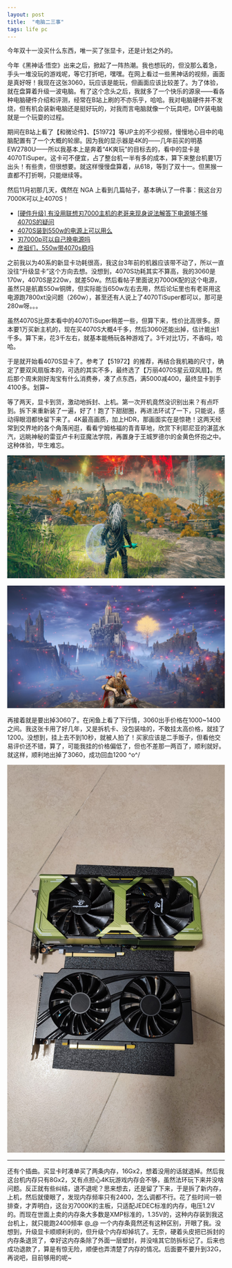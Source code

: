```yaml
---
layout: post
title:  "电脑二三事"
tags: life pc
---
```


今年双十一没买什么东西，唯一买了张显卡，还是计划之外的。

今年《黑神话·悟空》出来之后，掀起了一阵热潮。我也想玩的，但没那么着急，手头一堆没玩的游戏呢，等它打折吧，嘿嘿。在网上看过一些黑神话的视频，画面是真好呀！我现在这张3060，玩应该是能玩，但画面应该比较差了。为了体验，就在盘算着升级一波电脑。有了这个念头之后，我就多了一个快乐的源泉——看各种电脑硬件介绍和评测，经常在B站上刷的不亦乐乎，哈哈。我对电脑硬件并不发烧，但有机会装新电脑还是挺好玩的，对我而言电脑就像一个玩具吧，DIY装电脑就是一个玩耍的过程。

期间在B站上看了【和微论件】、【51972】等UP主的不少视频，慢慢地心目中的电脑配置有了一个大概的轮廓。因为我的显示器是4K的——几年前买的明基EW2780U——所以我基本上是奔着“4K爽玩”的目标去的，看中的显卡是4070TiSuper。这卡可不便宜，占了整台机一半有多的成本，算下来整台机要1万出头！有些贵，但很想要。就这样慢慢盘算着，从618，等到了双十一。但黑猴一直都不打折啊，只能继续等。

然后11月初那几天，偶然在 NGA 上看到几篇帖子，基本确认了一件事：我这台刃7000K可以上4070S！

- [[硬件升级] 有没用联想刃7000主机的老哥来现身说法解答下电源够不够4070S的疑问](https://bbs.nga.cn/read.php?tid=41356838&rand=262 )
- [4070S装到550w的电源上可以用么](https://nga.178.com/read.php?tid=40313166&rand=736 )
- [刃7000p可以自己换电源吗](https://ngabbs.com/read.php?tid=30557398 )
- [彦祖们，550w带4070s稳吗](https://nga.178.com/read.php?tid=39511193 )

<!--more-->

之前我以为40系的新显卡功耗很高，我这台3年前的机器应该带不动了，所以一直没往“升级显卡”这个方向去想。没想到，4070S功耗其实不算高，我的3060是170w，4070S是220w，就差50w。然后看帖子里面说刃7000K配的这个电源，虽然只是航嘉550w铜牌，但实际能当650w左右去用，然后论坛里也有老哥用这电源跑7800xt没问题（260w），甚至还有人说上了4070TiSuper都可以，那可是280w呀。。。

虽然4070S比原本看中的4070TiSuper稍差一些，但算下来，性价比高很多。原本要1万买新主机的，现在买4070S大概4千多，然后3060还能出掉，估计能出1千多。算下来，花3千左右，就基本能畅玩各种游戏了。3千对比1万，不香吗，哈哈。

于是就开始看4070S显卡了。参考了【51972】的推荐，再结合我机箱的尺寸，确定了要双风扇版本的，可选的其实不多，最终选了【万丽4070S星云双风扇】。然后那个周末刚好淘宝有什么消费券，凑了点东西，满5000减400，最终显卡到手4100多。划算~

等了两天，显卡到货，激动地拆封、上机。第一次开机竟然没识别出来？有点吓到。拆下来重新装了一遍，好了！跑了下甜甜圈，再进法环试了一下，只能说，感动得眼泪都快留下来了。4K最高画质，加上HDR，那画面实在是惊艳！这两天经常到交界地的各个角落闲逛，看看宁姆格福的青青草地，欣赏下利耶尼亚的湛蓝水汽，远眺神秘的雷亚卢卡利亚魔法学院，再置身于王城罗德尔的金黄色怀抱之中。这种体验，毕生难忘。

![elden-ring-10](/images/blog/2024-11-16-pc-upgrade/elden-ring-10.jpg)

![elden-ring-20](/images/blog/2024-11-16-pc-upgrade/elden-ring-20.jpg)

再接着就是要出掉3060了。在闲鱼上看了下行情，3060出手价格在1000~1400之间。我这张卡用了好几年，又是拆机卡、没包装啥的，不敢挂太高价格，就挂了1200。没想到，挂上去不到10秒，就被人拍了！买家应该是二手贩子，但看他交易评价还不错，算了，可能我挂的价格偏低了，但也不差那一两百了，顺利就好。就这样，顺利地出掉了3060，成功回血1200 \^o^/

![rtx-3060-and-4070s](/images/blog/2024-11-16-pc-upgrade/rtx-3060-and-4070s.jpg)

----

还有个插曲。买显卡时凑单买了两条内存，16Gx2，想着没用的话就退掉。然后我这台机内存只有8Gx2，又有点担心4K玩游戏内存会不够，虽然法环玩下来并没啥问题。反正就有些纠结，退不退呢？思来想去，还是留了下来，于是拆了新内存，上机，然后就傻眼了，发现内存频率只有2400，怎么调都不行。花了些时间一顿排查，才弄明白，这台刃7000K的主板，只适配JEDEC标准的内存，电压1.2V的。而现在世面上卖的内存条大多数是XMP标准的，1.35V的，这种内存装到我这台机上，就只能跑2400频率 @_@ 一个内存条竟然还有这种区别，开眼了我。没想到，升级显卡顺顺利利的，但升级个内存却掉坑了。无奈，硬着头皮把已拆封的内存条退货了，幸好这内存条除了外面一层塑封，并没啥其它防拆标记了。后来也成功退款了，算是有惊无险，顺便也弄清楚了内存的情况。后面要不要升到32G，再说吧，目前够用的呢~
